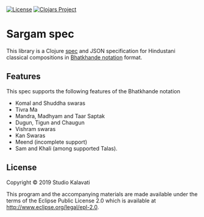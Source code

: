 [![License](https://img.shields.io/badge/License-Apache%202.0-blue.svg)](https://opensource.org/licenses/Apache-2.0) [![Clojars Project](https://img.shields.io/clojars/v/studiokalavati/sargam-spec.svg)](https://clojars.org/studiokalavati/sargam-spec)

# Sargam spec

This library is a Clojure [spec](https://clojure.org/guides/spec) and JSON specification for Hindustani classical compositions in [Bhatkhande notation](http://www.swarsaptak.com/blog/blog-12/bhatkhande-swarlipi-or-notation-system) format. 

## Features

This spec supports the following features of the Bhatkhande notation

* Komal and Shuddha swaras
* Tivra Ma
* Mandra, Madhyam and Taar Saptak
* Dugun, Tigun and Chaugun 
* Vishram swaras
* Kan Swaras
* Meend (incomplete support)
* Sam and Khali (among supported Talas).


## License

Copyright © 2019 Studio Kalavati

This program and the accompanying materials are made available under the
terms of the Eclipse Public License 2.0 which is available at
http://www.eclipse.org/legal/epl-2.0.
